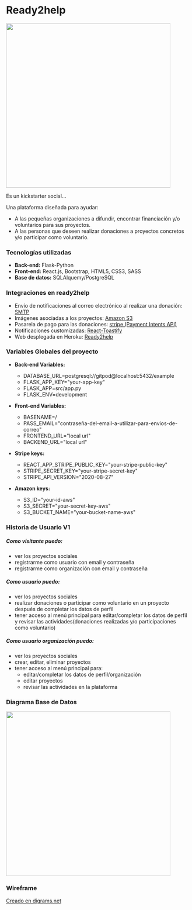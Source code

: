 # Ready2help
<img src="https://ready2help.s3.eu-west-3.amazonaws.com/Original.png" width="450" height="450"  align="center" />

Es un kickstarter social...

Una plataforma diseñada para ayudar:
* A las pequeñas organizaciones a difundir, encontrar financiación y/o voluntarios para sus proyectos.
* A las personas que deseen realizar donaciones a proyectos concretos y/o participar como voluntario.

### Tecnologías utilizadas
+ **Back-end:** Flask-Python
+ **Front-end:** React.js, Bootstrap, HTML5, CSS3, SASS
+ **Base de datos:** SQLAlquemy/PostgreSQL

### Integraciones en ready2help
+ Envío de notificaciones al correo electrónico al realizar una donación: [SMTP](https://www.tutorialspoint.com/python/python_sending_email.htm)
+ Imágenes asociadas a los proyectos: [Amazon S3](https://boto3.amazonaws.com/v1/documentation/api/latest/guide/s3-uploading-files.html)
+ Pasarela de pago para las donaciones: [stripe (Payment Intents API)](https://stripe.com/docs/payments/payment-intents)
+ Notificaciones customizadas: [React-Toastify](https://fkhadra.github.io/react-toastify/installation/)
+ Web desplegada en  Heroku: [Ready2help](https://ready2help.herokuapp.com/)

### Variables Globales del proyecto
* **Back-end Variables:**
    - DATABASE_URL=postgresql://gitpod@localhost:5432/example
    - FLASK_APP_KEY="your-app-key"
    - FLASK_APP=src/app.py
    - FLASK_ENV=development

* **Front-end Variables:**
    - BASENAME=/
    - PASS_EMAIL="contraseña-del-email-a-utilizar-para-envios-de-correo"
    - FRONTEND_URL="local url"
    - BACKEND_URL="local url"

* **Stripe keys:**
    - REACT_APP_STRIPE_PUBLIC_KEY="your-stripe-public-key"
    - STRIPE_SECRET_KEY="your-stripe-secret-key"
    - STRIPE_API_VERSION="2020-08-27"

* **Amazon keys:**
    - S3_ID="your-id-aws"
    - S3_SECRET="your-secret-key-aws"
    - S3_BUCKET_NAME="your-bucket-name-aws"

### Historia de Usuario V1

##### Como visitante puedo:
* ver los proyectos sociales
* registrarme como usuario con email y contraseña
* registrarme como organización con email y contraseña

##### Como usuario puedo:
* ver los proyectos sociales
* realizar donaciones o participar como voluntario en un proyecto después de completar los datos de perfil
* tener acceso al menú principal para editar/completar los datos de perfil y revisar las actividades(donaciones realizadas y/o participaciones como voluntario)

##### Como usuario organización puedo:
* ver los proyectos sociales
* crear, editar, eliminar proyectos
* tener acceso al menú principal para:
    - editar/completar los datos de perfil/organización
    - editar proyectos
    - revisar las actividades en la plataforma

### Diagrama Base de Datos
<img src="https://ready2help.s3.eu-west-3.amazonaws.com/QuickDBD-Ready2help_diagram.png" width="450" height="450"/>

### Wireframe
[Creado en digrams.net](https://app.diagrams.net/?src=about#G1y8E6a6jTmrCkxzuG6xiizyCf8OOSyMbD)